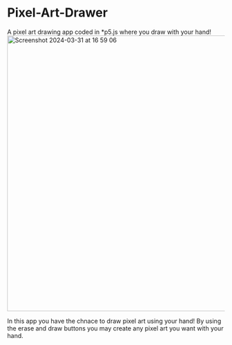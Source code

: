 # Pixel-Art-Drawer
A pixel art drawing app coded in *p5.js where you draw with your hand!
<img width="638" alt="Screenshot 2024-03-31 at 16 59 06" src="https://github.com/EmreDay1/Pixel-Art-Drawer/assets/120194760/0cf4ac02-4f6b-48b2-bc88-3c811fdfd00a">


In this app you have the chnace to draw pixel art using your hand! By using the erase and draw buttons you may create any pixel art you want with your hand.
